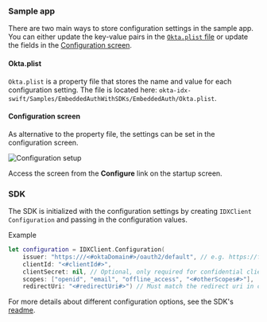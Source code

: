 ### Sample app

There are two main ways to store configuration settings in the sample app.
You can either update the key-value pairs in the [`Okta.plist` file](#okta-plist)
or update the fields in the [Configuration screen](#configuration-screen).

#### Okta.plist

`Okta.plist` is a property file that stores the name and value for
each configuration setting. The file is located here:
`okta-idx-swift/Samples/EmbeddedAuthWithSDKs/EmbeddedAuth/Okta.plist`.

#### Configuration screen

As alternative to the property file, the settings can be set in the configuration
screen.

<div class="common-image-format">

![Configuration setup](/img/oie-embedded-sdk/oie-embedded-sdk-widget-swift-configs.png
 "Configuration setup screen in the Swift sample app")

</div>

Access the screen from the **Configure** link on the startup screen.

### SDK

The SDK is initialized with the configuration settings by creating
`IDXClient` `Configuration` and passing in the configuration values.

Example

```swift
let configuration = IDXClient.Configuration(
    issuer: "https:///<#oktaDomain#>/oauth2/default", // e.g. https://foo.okta.com/oauth2/default, https://foo.okta.com/oauth2/ausar5vgt5TSDsfcJ0h7
    clientId: "<#clientId#>",
    clientSecret: nil, // Optional, only required for confidential clients.
    scopes: ["openid", "email", "offline_access", "<#otherScopes#>"],
    redirectUri: "<#redirectUri#>") // Must match the redirect uri in client app settings/console
```

For more details about different configuration options, see the SDK's
[readme](https://github.com/okta/okta-idx-swift#readme).
